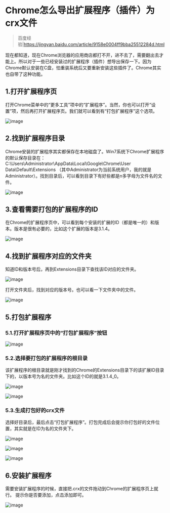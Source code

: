 # Chrome怎么导出扩展程序（插件）为crx文件

> 百度经验|<https://jingyan.baidu.com/article/9158e0004ff9bba25512284d.html>

现在都知道，现在Chrome浏览器的应用商店都打不开，进不去了，需要翻出去才能上。所以对于一些已经安装过的扩展程序（插件）想导出保存一下。因为Chrome默认安装在C盘，怕重装系统后又要重新安装这些插件了。Chrome其实也自带了这种功能。

## 1.打开扩展程序页

打开Chrome菜单中的“更多工具”项中的“扩展程序”。当然，你也可以打开“设置”项，然后再打开扩展程序页。我们就可以看到有“打包扩展程序”这个选项。

![image](https://imgsa.baidu.com/exp/w=480/sign=10140a15b08f8c54e3d3c4270a282dee/d0c8a786c9177f3ed84c30f674cf3bc79e3d56d5.jpg)

## 2.找到扩展程序目录

Chrome安装的扩展程序其实都保存在本地磁盘了。Win7系统下Chrome扩展程序的默认保存目录在：C:\Users\Administrator\AppData\Local\Google\Chrome\User Data\Default\Extensions （其中Administrator为当前系统用户，我的就是Administrator）。找到目录后，可以看到目录下有好些都是n多字母为文件名的文件。

![image](https://imgsa.baidu.com/exp/w=480/sign=9c66a364a00f4bfb8cd09f5c334e788f/060828381f30e924a6fd50ca48086e061c95f7f4.jpg)

## 3.查看需要打包的扩展程序的ID

在Chrome的扩展程序页中，可以看到每个安装的扩展的ID（都是唯一的）和版本。版本是很有必要的，比如这个扩展的版本是3.1.4。

![image](http://h.hiphotos.baidu.com/exp/w=480/sign=1c01f5f88344ebf86d716537e9f8d736/0df431adcbef76093c5755642adda3cc7dd99ee9.jpg)

## 4.找到扩展程序对应的文件夹

知道ID和版本号后，再到Extensions目录下查找该ID对应的文件夹。

![image](http://a.hiphotos.baidu.com/exp/w=480/sign=be952cf2b2003af34dbadd68052bc619/2e2eb9389b504fc25d247cfee1dde71191ef6dd6.jpg)

打开文件夹后，找到对应的版本号。也可以看一下文件夹中的文件。

![image](http://a.hiphotos.baidu.com/exp/w=500/sign=baca40ca4e90f60304b09c470913b370/8b13632762d0f703a1c759270cfa513d2797c5d0.jpg)

## 5.打包扩展程序

### 5.1.打开扩展程序页中的“打包扩展程序”按钮

![image](http://c.hiphotos.baidu.com/exp/w=500/sign=0cbde21ea96eddc426e7b4fb09dab6a2/eac4b74543a98226cdb5e7dc8e82b9014b90ebd1.jpg)

### 5.2.选择要打包的扩展程序的根目录

该扩展程序的根目录就是刚才找到的Chrome的Extensions目录下的该扩展ID目录下的，以版本号为名的文件夹。比如这个ID的就是3.1.4_0。

![image](http://c.hiphotos.baidu.com/exp/w=500/sign=fecca71489b1cb133e693c13ed5556da/bba1cd11728b471073763137c7cec3fdfd0323f4.jpg)

![image](http://h.hiphotos.baidu.com/exp/w=500/sign=5e6c45fa586034a829e2b881fb1249d9/9e3df8dcd100baa10a588b404310b912c9fc2ed1.jpg)

### 5.3.生成打包好的crx文件

选择好目录后，最后点击“打包扩展程序”。打包完成后会提示你打包好的文件位置，其实就是在ID为名的文件夹下。

![image](http://h.hiphotos.baidu.com/exp/w=500/sign=5e7bf39eb719ebc4c0787699b227cf79/0b7b02087bf40ad145930b18532c11dfa8ecced2.jpg)

![image](http://g.hiphotos.baidu.com/exp/w=500/sign=47b950278e13632715edc233a18ea056/6159252dd42a283462fdfaf05fb5c9ea14cebff6.jpg)

![image](http://h.hiphotos.baidu.com/exp/w=500/sign=b1b52cf2b2003af34dbadc60052bc619/37d12f2eb9389b50c8a42ca98135e5dde6116ef6.jpg)

## 6.安装扩展程序

需要安装扩展程序的时候，直接把.crx的文件拖动到Chrome的扩展程序页上就行。
提示你是否要添加，点击添加即可。

![image](http://c.hiphotos.baidu.com/exp/w=500/sign=78db0fc8778da9774e2f862b8050f872/63d0f703918fa0ec3ab1a8f6229759ee3c6ddbd3.jpg)








